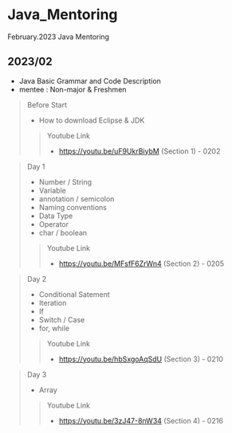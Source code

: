 # Java_Mentoring
February.2023 Java Mentoring 

## 2023/02
- Java Basic Grammar and Code Description
- mentee :  Non-major & Freshmen

> Before Start
> - How to download Eclipse & JDK
>> Youtube Link
>>   - https://youtu.be/uF9UkrBiybM (Section 1) - 0202

> Day 1
>   - Number / String
>   - Variable
>   - annotation / semicolon
>   - Naming conventions
>   - Data Type
>   - Operator
>   - char / boolean
>> Youtube Link
>> - https://youtu.be/MFsfF6ZrWn4 (Section 2) - 0205

>Day 2
>   - Conditional Satement
>   - Iteration
>   - If
>   - Switch / Case
>   - for, while
>> Youtube Link
>> - https://youtu.be/hbSxgoAqSdU (Section 3) - 0210

>Day 3
>   - Array
>> Youtube Link
>> - https://youtu.be/3zJ47-8nW34 (Section 4) - 0216
